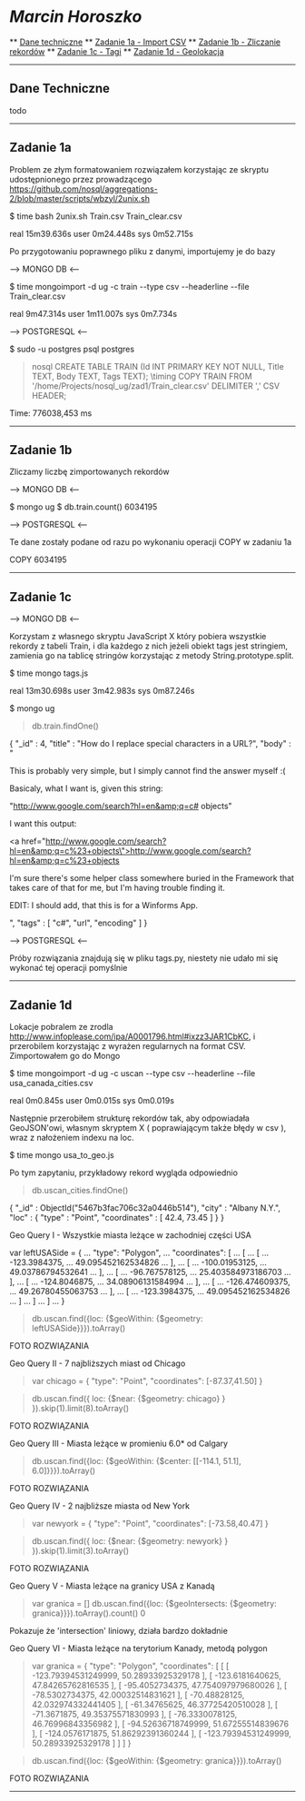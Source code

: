 # *Marcin Horoszko*

** [Dane techniczne](#dane-techniczne)
** [Zadanie 1a - Import CSV](#zadanie-1a)
** [Zadanie 1b - Zliczanie rekordów](#zadanie-1b)
** [Zadanie 1c - Tagi](#zadanie-1c)
** [Zadanie 1d - Geolokacja](#zadanie-1d)

---

## Dane Techniczne

todo

---

## Zadanie 1a

Problem ze złym formatowaniem rozwiązałem korzystając ze skryptu udostępnionego przez prowadzącego https://github.com/nosql/aggregations-2/blob/master/scripts/wbzyl/2unix.sh

$ time bash 2unix.sh Train.csv Train_clear.csv

real 15m39.636s
user 0m24.448s
sys 0m52.715s

Po przygotowaniu poprawnego pliku z danymi, importujemy je do bazy

--> MONGO DB <--

$ time mongoimport -d ug -c train --type csv --headerline --file Train_clear.csv

real 9m47.314s
user 1m11.007s
sys 0m7.734s

--> POSTGRESQL <--

$ sudo -u postgres psql postgres
> nosql
> CREATE TABLE TRAIN (Id INT PRIMARY KEY NOT NULL, Title TEXT, Body TEXT, Tags TEXT);
> \timing
> COPY TRAIN FROM '/home/Projects/nosql_ug/zad1/Train_clear.csv' DELIMITER ',' CSV HEADER;

Time: 776038,453 ms

---																														
## Zadanie 1b

Zliczamy liczbę zimportowanych rekordów

--> MONGO DB <--

$ mongo ug
$ db.train.count()
6034195

--> POSTGRESQL <--

Te dane zostały podane od razu po wykonaniu operacji COPY w zadaniu 1a

COPY 6034195

---

## Zadanie 1c

--> MONGO DB <--

Korzystam z własnego skryptu JavaScript X który pobiera wszystkie rekordy z tabeli Train, i dla każdego z nich jeżeli obiekt tags jest stringiem, zamienia go na tablicę stringów korzystając z metody String.prototype.split.

$ time mongo tags.js

real 13m30.698s
user 3m42.983s
sys	0m87.246s

$ mongo ug
> db.train.findOne()

{
	"_id" : 4,
	"title" : "How do I replace special characters in a URL?",
	"body" : "<p>This is probably very simple, but I simply cannot find the answer myself :( </p>  <p>Basicaly, what I want is, given this string:</p>  <p>\"http://www.google.com/search?hl=en&amp;q=c# objects\"</p>  <p>I want this output:</p>  <p><a href=\"http://www.google.com/search?hl=en&amp;q=c%23+objects\">http://www.google.com/search?hl=en&amp;q=c%23+objects</a></p>  <p>I'm sure there's some helper class somewhere buried in the Framework that takes care of that for me, but I'm having trouble finding it.</p>  <p>EDIT: I should add, that this is for a Winforms App.</p> ",
	"tags" : [
		"c#",
		"url",
		"encoding"
	]
}


--> POSTGRESQL <--

Próby rozwiązania znajdują się w pliku tags.py, niestety nie udało mi się wykonać tej operacji pomyślnie


---

## Zadanie 1d

Lokacje pobralem ze zrodla http://www.infoplease.com/ipa/A0001796.html#ixzz3JAR1CbKC, i przerobilem korzystając z wyrażen regularnych na format CSV. Zimportowałem go do Mongo

$ time mongoimport -d ug -c uscan --type csv --headerline --file usa_canada_cities.csv

real 0m0.845s
user 0m0.015s
sys	0m0.019s

Następnie przerobiłem strukturę rekordów tak, aby odpowiadała GeoJSON'owi, własnym skryptem X ( poprawiającym także błędy w csv ), wraz z nałożeniem indexu na loc.

$ time mongo usa_to_geo.js 

Po tym zapytaniu, przykładowy rekord wygląda odpowiednio

> db.uscan_cities.findOne()

{
	"_id" : ObjectId("5467b3fac706c32a0446b514"),
	"city" : "Albany N.Y.",
	"loc" : {
		"type" : "Point",
		"coordinates" : [
			42.4,
			73.45
		]
	}
}

Geo Query I - Wszystkie miasta leżące w zachodniej części USA

var leftUSASide = {
...         "type": "Polygon",
...         "coordinates": [
...           [
...             [
...               -123.3984375,
...               49.095452162534826
...             ],
...             [
...               -100.01953125,
...               49.03786794532641
...             ],
...             [
...               -96.767578125,
...               25.403584973186703
...             ],
...             [
...               -124.8046875,
...               34.08906131584994
...             ],
...             [
...               -126.474609375,
...               49.26780455063753
...             ],
...             [
...               -123.3984375,
...               49.095452162534826
...             ]
...           ]
...         ]
...       }


> db.uscan.find({loc: {$geoWithin: {$geometry: leftUSASide}}}).toArray()

FOTO ROZWIĄZANIA

Geo Query II - 7 najbliższych miast od Chicago

> var chicago = {
	"type": "Point", 
	"coordinates": [-87.37,41.50] 
}

> db.uscan.find({ loc: {$near: {$geometry: chicago} } }).skip(1).limit(8).toArray()

FOTO ROZWIĄZANIA

Geo Query III - Miasta leżące w promieniu 6.0* od Calgary

> db.uscan.find({loc: {$geoWithin: {$center: [[-114.1, 51.1], 6.0]}}}).toArray()

FOTO ROZWIĄZANIA

Geo Query IV - 2 najbliższe miasta od New York

> var newyork = {
	"type": "Point", 
	"coordinates": [-73.58,40.47] 
}

> db.uscan.find({ loc: {$near: {$geometry: newyork} } }).skip(1).limit(3).toArray()

FOTO ROZWIĄZANIA

Geo Query V - Miasta leżące na granicy USA z Kanadą

> var granica = []
> db.uscan.find({loc: {$geoIntersects: {$geometry: granica}}}).toArray().count()
0

Pokazuje że 'intersection' liniowy, działa bardzo dokładnie

Geo Query VI - Miasta leżące na terytorium Kanady, metodą polygon

> var granica = {
        "type": "Polygon",
        "coordinates": [
          [
            [
              -123.79394531249999,
              50.28933925329178
            ],
            [
              -123.6181640625,
              47.84265762816535
            ],
            [
              -95.4052734375,
              47.754097979680026
            ],
            [
              -78.5302734375,
              42.00032514831621
            ],
            [
              -70.48828125,
              42.032974332441405
            ],
            [
              -61.34765625,
              46.37725420510028
            ],
            [
              -71.3671875,
              49.35375571830993
            ],
            [
              -76.3330078125,
              46.76996843356982
            ],
            [
              -94.52636718749999,
              51.67255514839676
            ],
            [
              -124.0576171875,
              51.86292391360244
            ],
            [
              -123.79394531249999,
              50.28933925329178
            ]
          ]
        ]
      }

> db.uscan.find({loc: {$geoWithin: {$geometry: granica}}}).toArray()

FOTO ROZWIĄZANIA

---
